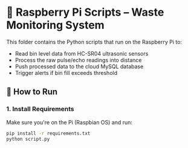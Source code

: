 # 🐍 Raspberry Pi Scripts – Waste Monitoring System

This folder contains the Python scripts that run on the Raspberry Pi to:

- Read bin level data from HC-SR04 ultrasonic sensors
- Process the raw pulse/echo readings into distance
- Push processed data to the cloud MySQL database
- Trigger alerts if bin fill exceeds threshold

## 🚀 How to Run

### 1. Install Requirements

Make sure you're on the Pi (Raspbian OS) and run:

```bash
pip install -r requirements.txt
python script.py
```
